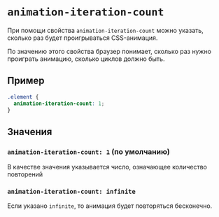 # `animation-iteration-count`

При помощи свойства `animation-iteration-count` можно указать, сколько раз будет проигрываться CSS-анимация.

По значению этого свойства браузер понимает, сколько раз нужно проиграть анимацию, сколько циклов должно быть.

## Пример

```css
.element {
  animation-iteration-count: 1;
}
```

## Значения

### `animation-iteration-count: 1` (по умолчанию)

В качестве значения указывается число, означающее количество повторений

### `animation-iteration-count: infinite`

Если указано `infinite`, то анимация будет повторяться бесконечно.
